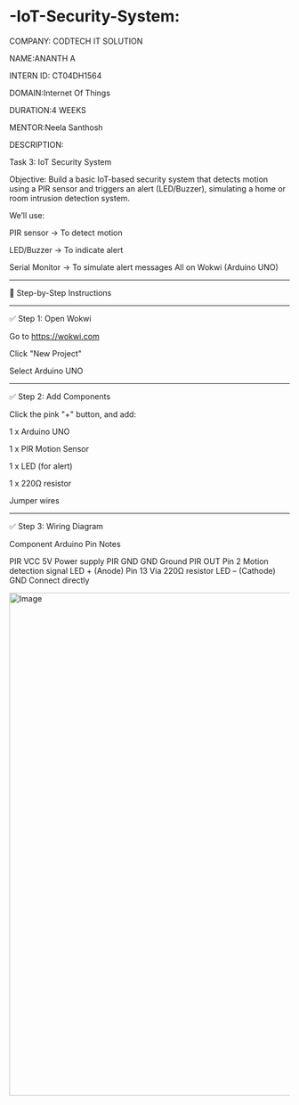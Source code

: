 # -IoT-Security-System:

COMPANY: CODTECH IT SOLUTION

NAME:ANANTH A

INTERN ID: CT04DH1564

DOMAIN:Internet Of Things

DURATION:4 WEEKS

MENTOR:Neela Santhosh

DESCRIPTION:

Task 3: IoT Security System

Objective: Build a basic IoT-based security system that detects motion using a PIR sensor and triggers an alert (LED/Buzzer), simulating a home or room intrusion detection system.

We’ll use:

PIR sensor → To detect motion

LED/Buzzer → To indicate alert

Serial Monitor → To simulate alert messages
All on Wokwi (Arduino UNO)



---

🔧 Step-by-Step Instructions


---

✅ Step 1: Open Wokwi

Go to https://wokwi.com

Click "New Project"

Select Arduino UNO



---

✅ Step 2: Add Components

Click the pink "+" button, and add:

1 x Arduino UNO

1 x PIR Motion Sensor

1 x LED (for alert)

1 x 220Ω resistor

Jumper wires



---

✅ Step 3: Wiring Diagram

Component	Arduino Pin	Notes

PIR VCC	5V	Power supply
PIR GND	GND	Ground
PIR OUT	Pin 2	Motion detection signal
LED + (Anode)	Pin 13	Via 220Ω resistor
LED – (Cathode)	GND	Connect directly

<img width="1919" height="903" alt="Image" src="https://github.com/user-attachments/assets/279669d0-64ed-425f-be07-7be3d3ccc3ad" />



